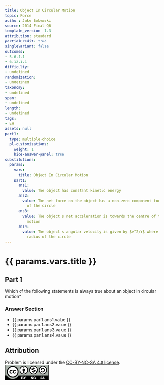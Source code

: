 ```yaml
---
title: Object In Circular Motion
topic: Force
author: Jake Bobowski
source: 2014 Final Q6
template_version: 1.3
attribution: standard
partialCredit: true
singleVariant: false
outcomes:
- 5.6.1.1
- 6.12.1.1
difficulty:
- undefined
randomization:
- undefined
taxonomy:
- undefined
span:
- undefined
length:
- undefined
tags:
- EW
assets: null
part1:
  type: multiple-choice
  pl-customizations:
    weight: 1
    hide-answer-panel: true
substitutions:
  params:
    vars:
      title: Object In Circular Motion
    part1:
      ans1:
        value: The object has constant kinetic energy
      ans2:
        value: The net force on the object has a non-zero component towards the centre
          of the circle
      ans3:
        value: The object's net acceleration is towards the centre of the circular
          motion
      ans4:
        value: The object's angular velocity is given by $v^2/r$ where $r$ is the
          radius of the circle
---
```

# {{ params.vars.title }}

## Part 1

Which of the following statements is always true about an object in circular motion?

### Answer Section

- {{ params.part1.ans1.value }}
- {{ params.part1.ans2.value }}
- {{ params.part1.ans3.value }}
- {{ params.part1.ans4.value }}

## Attribution

Problem is licensed under the [CC-BY-NC-SA 4.0 license](https://creativecommons.org/licenses/by-nc-sa/4.0/).<br> ![The Creative Commons 4.0 license requiring attribution-BY, non-commercial-NC, and share-alike-SA license.](https://raw.githubusercontent.com/firasm/bits/master/by-nc-sa.png)